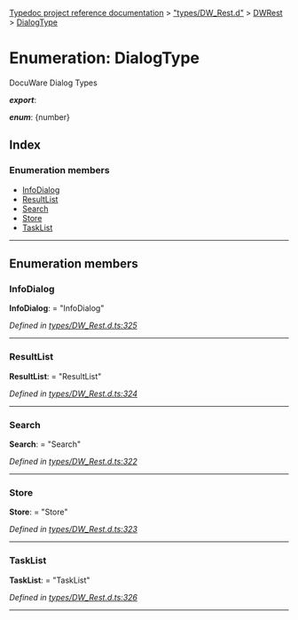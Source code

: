 [Typedoc project reference documentation](../README.md) > ["types/DW_Rest.d"](../modules/_types_dw_rest_d_.md) > [DWRest](../modules/_types_dw_rest_d_.dwrest.md) > [DialogType](../enums/_types_dw_rest_d_.dwrest.dialogtype.md)

# Enumeration: DialogType

DocuWare Dialog Types

*__export__*: 

*__enum__*: {number}

## Index

### Enumeration members

* [InfoDialog](_types_dw_rest_d_.dwrest.dialogtype.md#infodialog)
* [ResultList](_types_dw_rest_d_.dwrest.dialogtype.md#resultlist)
* [Search](_types_dw_rest_d_.dwrest.dialogtype.md#search)
* [Store](_types_dw_rest_d_.dwrest.dialogtype.md#store)
* [TaskList](_types_dw_rest_d_.dwrest.dialogtype.md#tasklist)

---

## Enumeration members

<a id="infodialog"></a>

###  InfoDialog

**InfoDialog**:  = "InfoDialog"

*Defined in [types/DW_Rest.d.ts:325](https://github.com/DocuWare/REST-Sample-TS/blob/0222c3e/src/types/DW_Rest.d.ts#L325)*

___
<a id="resultlist"></a>

###  ResultList

**ResultList**:  = "ResultList"

*Defined in [types/DW_Rest.d.ts:324](https://github.com/DocuWare/REST-Sample-TS/blob/0222c3e/src/types/DW_Rest.d.ts#L324)*

___
<a id="search"></a>

###  Search

**Search**:  = "Search"

*Defined in [types/DW_Rest.d.ts:322](https://github.com/DocuWare/REST-Sample-TS/blob/0222c3e/src/types/DW_Rest.d.ts#L322)*

___
<a id="store"></a>

###  Store

**Store**:  = "Store"

*Defined in [types/DW_Rest.d.ts:323](https://github.com/DocuWare/REST-Sample-TS/blob/0222c3e/src/types/DW_Rest.d.ts#L323)*

___
<a id="tasklist"></a>

###  TaskList

**TaskList**:  = "TaskList"

*Defined in [types/DW_Rest.d.ts:326](https://github.com/DocuWare/REST-Sample-TS/blob/0222c3e/src/types/DW_Rest.d.ts#L326)*

___

